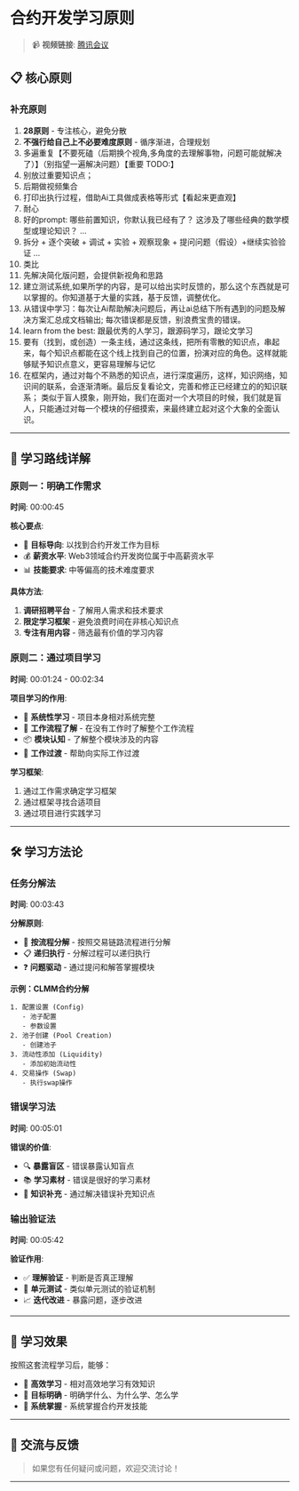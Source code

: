# 合约开发学习原则

> 📹 **视频链接**: [腾讯会议](https://meeting.tencent.com/crm/l5R7rMXD1c)

## 📋 核心原则

### 补充原则
1. **28原则** - 专注核心，避免分散
2. **不强行给自己上不必要难度原则** - 循序渐进，合理规划
3. 多遍重复【不要死磕（后期换个视角,多角度的去理解事物，问题可能就解决了）】（别指望一遍解决问题）【重要 TODO:】
4. 别放过重要知识点；
5. 后期做视频集合
6. 打印出执行过程，借助Ai工具做成表格等形式【看起来更直观】
7. 耐心
8. 好的prompt: 哪些前置知识，你默认我已经有了？ 这涉及了哪些经典的数学模型或理论知识？ ...
9. 拆分 + 逐个突破 + 调试 + 实验 + 观察现象 + 提问问题（假设）+继续实验验证 ...
10. 类比
11. 先解决简化版问题，会提供新视角和思路
12. 建立测试系统,如果所学的内容，是可以给出实时反馈的，那么这个东西就是可以掌握的。你知道基于大量的实践，基于反馈，调整优化。 
13. 从错误中学习：每次让Ai帮助解决问题后，再让ai总结下所有遇到的问题及解决方案汇总成文档输出; 每次错误都是反馈，别浪费宝贵的错误。
14. learn from the best: 跟最优秀的人学习，跟源码学习，跟论文学习
15. 要有（找到，或创造）一条主线，通过这条线，把所有零散的知识点，串起来，每个知识点都能在这个线上找到自己的位置，扮演对应的角色。这样就能够赋予知识点意义，更容易理解与记忆
16. 在框架内，通过对每个不熟悉的知识点，进行深度遍历，这样，知识网络，知识间的联系，会逐渐清晰。最后反复看论文，完善和修正已经建立的的知识联系； 类似于盲人摸象，刚开始，我们在面对一个大项目的时候，我们就是盲人，只能通过对每一个模块的仔细摸索，来最终建立起对这个大象的全面认识。
---

## 🎯 学习路线详解

### 原则一：明确工作需求

**时间**: 00:00:45

**核心要点**:
- 🎯 **目标导向**: 以找到合约开发工作为目标
- 💰 **薪资水平**: Web3领域合约开发岗位属于中高薪资水平
- 📊 **技能要求**: 中等偏高的技术难度要求

**具体方法**:
1. **调研招聘平台** - 了解用人需求和技术要求
2. **限定学习框架** - 避免浪费时间在非核心知识点
3. **专注有用内容** - 筛选最有价值的学习内容

### 原则二：通过项目学习

**时间**: 00:01:24 - 00:02:34

**项目学习的作用**:
- 🔄 **系统性学习** - 项目本身相对系统完整
- 🏢 **工作流程了解** - 在没有工作时了解整个工作流程
- 📦 **模块认知** - 了解整个模块涉及的内容
- 🚀 **工作过渡** - 帮助向实际工作过渡

**学习框架**:
1. 通过工作需求确定学习框架
2. 通过框架寻找合适项目
3. 通过项目进行实践学习

---

## 🛠️ 学习方法论

### 任务分解法

**时间**: 00:03:43

**分解原则**:
- 🔄 **按流程分解** - 按照交易链路流程进行分解
- 📋 **递归执行** - 分解过程可以递归执行
- ❓ **问题驱动** - 通过提问和解答掌握模块

**示例：CLMM合约分解**
```
1. 配置设置 (Config)
   - 池子配置
   - 参数设置
2. 池子创建 (Pool Creation)
   - 创建池子
3. 流动性添加 (Liquidity)
   - 添加初始流动性
4. 交易操作 (Swap)
   - 执行swap操作
```

### 错误学习法

**时间**: 00:05:01

**错误的价值**:
- 🔍 **暴露盲区** - 错误暴露认知盲点
- 📚 **学习素材** - 错误是很好的学习素材
- 🎯 **知识补充** - 通过解决错误补充知识点

### 输出验证法

**时间**: 00:05:42

**验证作用**:
- ✅ **理解验证** - 判断是否真正理解
- 🧪 **单元测试** - 类似单元测试的验证机制
- 📈 **迭代改进** - 暴露问题，逐步改进

---

## 🎯 学习效果

按照这套流程学习后，能够：
- 🚀 **高效学习** - 相对高效地学习有效知识
- 🎯 **目标明确** - 明确学什么、为什么学、怎么学
- 🔄 **系统掌握** - 系统掌握合约开发技能

---

## 💬 交流与反馈

> 如果您有任何疑问或问题，欢迎交流讨论！

---
